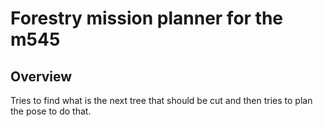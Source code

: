 

# Forestry mission planner for the m545

## Overview

Tries to find what is the next tree that should be cut and then tries to plan the pose to do that.